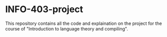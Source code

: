 # INFO-403-project
This repository contains all the code and explaination on the project for the course of "Introduction to language theory and compiling".
